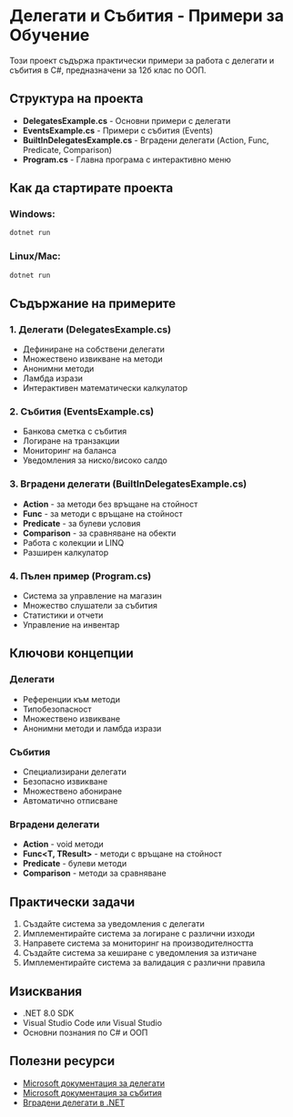 # Делегати и Събития - Примери за Обучение

Този проект съдържа практически примери за работа с делегати и събития в C#, предназначени за 12б клас по ООП.

## Структура на проекта

- **DelegatesExample.cs** - Основни примери с делегати
- **EventsExample.cs** - Примери с събития (Events)
- **BuiltInDelegatesExample.cs** - Вградени делегати (Action, Func, Predicate, Comparison)
- **Program.cs** - Главна програма с интерактивно меню

## Как да стартирате проекта

### Windows:
```cmd
dotnet run
```

### Linux/Mac:
```bash
dotnet run
```

## Съдържание на примерите

### 1. Делегати (DelegatesExample.cs)
- Дефиниране на собствени делегати
- Множествено извикване на методи
- Анонимни методи
- Ламбда изрази
- Интерактивен математически калкулатор

### 2. Събития (EventsExample.cs)
- Банкова сметка с събития
- Логиране на транзакции
- Мониторинг на баланса
- Уведомления за ниско/високо салдо

### 3. Вградени делегати (BuiltInDelegatesExample.cs)
- **Action** - за методи без връщане на стойност
- **Func** - за методи с връщане на стойност
- **Predicate** - за булеви условия
- **Comparison** - за сравняване на обекти
- Работа с колекции и LINQ
- Разширен калкулатор

### 4. Пълен пример (Program.cs)
- Система за управление на магазин
- Множество слушатели за събития
- Статистики и отчети
- Управление на инвентар

## Ключови концепции

### Делегати
- Референции към методи
- Типобезопасност
- Множествено извикване
- Анонимни методи и ламбда изрази

### Събития
- Специализирани делегати
- Безопасно извикване
- Множествено абониране
- Автоматично отписване

### Вградени делегати
- **Action<T>** - void методи
- **Func<T, TResult>** - методи с връщане на стойност
- **Predicate<T>** - булеви методи
- **Comparison<T>** - методи за сравняване

## Практически задачи

1. Създайте система за уведомления с делегати
2. Имплементирайте система за логиране с различни изходи
3. Направете система за мониторинг на производителността
4. Създайте система за кеширане с уведомления за изтичане
5. Имплементирайте система за валидация с различни правила

## Изисквания

- .NET 8.0 SDK
- Visual Studio Code или Visual Studio
- Основни познания по C# и ООП

## Полезни ресурси

- [Microsoft документация за делегати](https://docs.microsoft.com/en-us/dotnet/csharp/programming-guide/delegates/)
- [Microsoft документация за събития](https://docs.microsoft.com/en-us/dotnet/csharp/programming-guide/events/)
- [Вградени делегати в .NET](https://docs.microsoft.com/en-us/dotnet/api/system.action)
